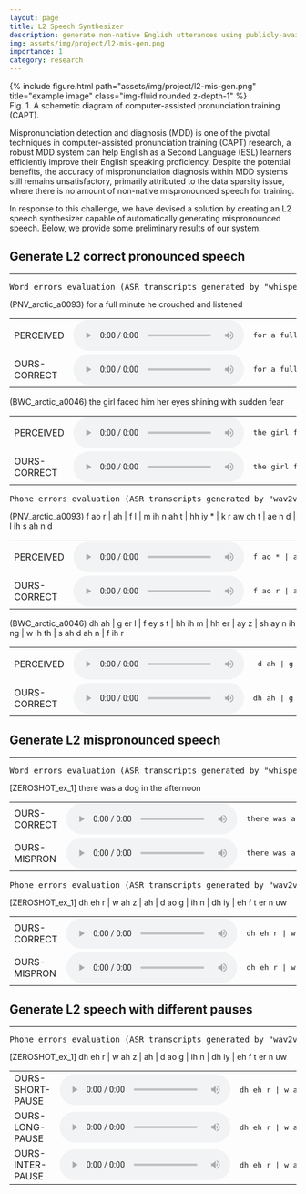 ```yaml
---
layout: page
title: L2 Speech Synthesizer
description: generate non-native English utterances using publicly-available l2-arctic data.
img: assets/img/project/l2-mis-gen.png
importance: 1
category: research
---
```


<div class="row">
    <div class="col-sm mt-3 mt-md-0">
        {% include figure.html path="assets/img/project/l2-mis-gen.png" title="example image" class="img-fluid rounded z-depth-1" %}
    </div>
</div>
<div class="caption">
    Fig. 1. A schemetic diagram of computer-assisted pronunciation training (CAPT).
</div>

Mispronunciation detection and diagnosis (MDD) is one of the pivotal techniques in computer-assisted pronunciation training (CAPT) research, a robust MDD system can help English as a Second Language (ESL) learners efficiently improve their English speaking proficiency. Despite the potential benefits, the accuracy of mispronunciation diagnosis within MDD systems still remains unsatisfactory, primarily attributed to the data sparsity issue, where there is no amount of non-native mispronounced speech for training.

In response to this challenge, we have devised a solution by creating an L2 speech synthesizer capable of automatically generating mispronounced speech. Below, we provide some preliminary results of our system.

<!-- correct speech -->
<h2 class="title">Generate L2 correct pronounced speech</h2>
<hr>
<div>
    <!-- word -->
    <pre>Word errors evaluation (ASR transcripts generated by "whisper-large-v2")</pre>
    <!-- ex1 -->
    <p class="prompt-title">
        (PNV_arctic_a0093) for a full minute he  crouched and listened
    </p>
    <div class="bootstrap-table bootstrap4">
    <div class="fixed-table-container">
    <div class="fixed-table-body">
        <table class="table table-boardered">
            <tbody>
            <tr>
                <td class="first-col">PERCEIVED</td>
                <td class="last-col">
                    <audio controls controlslist="noplaybackrate nodownload">
                        <source src="/assets/audio/PNV_arctic_a0093_per.wav">
                    </audio>
                </td>
                <td><pre>for a full minute he <span>is    crowd</span> and   <span>listen</span></pre></td>
            </tr>
            <tr>
                <td class="first-col">OURS-CORRECT</td>
                <td class="last-col">
                    <audio controls controlslist="noplaybackrate nodownload">
                        <source src="/assets/audio/PNV_arctic_a0093_gen.wav">
                    </audio>
                </td>
                <td><pre>for a full minute he  * crouched and listened</pre></td>
            </tr>
            </tbody>
        </table>
    </div>
    </div>
    </div>
    <!-- ex2 -->
    <p class="prompt-title">
        (BWC_arctic_a0046) the girl faced him her eyes  shining with   sudden fear
    </p>
    <div class="bootstrap-table bootstrap4">
    <div class="fixed-table-container">
    <div class="fixed-table-body">
        <table class="table table-boardered">
            <tbody>
            <tr>
                <td class="first-col">PERCEIVED</td>
                <td class="last-col">
                    <audio controls controlslist="noplaybackrate nodownload">
                        <source src="/assets/audio/BWC_arctic_a0046_per.wav">
                    </audio>
                </td>
                <td><pre>the girl faced him her eyes <span>shinning</span> with <span>shoulder</span> fear</pre></td>
            </tr>
            <tr>
                <td class="first-col">OURS-CORRECT</td>
                <td class="last-col">
                    <audio controls controlslist="noplaybackrate nodownload">
                        <source src="/assets/audio/BWC_arctic_a0046_gen.wav">
                    </audio>
                </td>
                <td><pre>the girl faced him her eyes  shining with   sudden fear</pre></td>
            </tr>
            </tbody>
        </table>
    </div>
    </div>
    </div>
    <!-- phone -->
    <pre>Phone errors evaluation (ASR transcripts generated by "wav2vec2-large")</pre>
    <!-- ex1 -->
    <p class="prompt-title">
        (PNV_arctic_a0093) f ao r | ah | f  l | m ih n ah t | hh iy * | k r aw ch t | ae n d | l ih s ah n d
    </p>
    <div class="bootstrap-table bootstrap4">
    <div class="fixed-table-container">
    <div class="fixed-table-body">
        <table class="table table-boardered">
            <tbody>
            <tr>
                <td class="first-col">PERCEIVED</td>
                <td class="last-col">
                    <audio controls controlslist="noplaybackrate nodownload">
                        <source src="/assets/audio/PNV_arctic_a0093_per.wav">
                    </audio>
                </td>
                <td><pre>f ao <span>*</span> | ah | f <span>uw</span> | m ih n ah t | hh iy <span>s</span> | k r aw  <span>*</span> t | ae n d | l ih s ah <span>* *</span> </pre></td>
            </tr>
            <tr>
                <td class="first-col">OURS-CORRECT</td>
                <td class="last-col">
                    <audio controls controlslist="noplaybackrate nodownload">
                        <source src="/assets/audio/PNV_arctic_a0093_gen.wav">
                    </audio>
                </td>
                <td><pre>f ao r | ah | f  l | m ih n ah t | hh iy * | k r aw ch t | ae n d | l ih s ah n d</pre></td>
            </tr>
            </tbody>
        </table>
    </div>
    </div>
    </div>
    <!-- ex2 -->
    <p class="prompt-title">
        (BWC_arctic_a0046) dh ah | g er l | f ey s t | hh ih m | hh er | ay z | sh ay n ih ng | w ih th |  s ah d ah n | f ih r
    </p>
    <div class="bootstrap-table bootstrap4">
    <div class="fixed-table-container">
    <div class="fixed-table-body">
        <table class="table table-boardered">
            <tbody>
            <tr>
                <td class="first-col">PERCEIVED</td>
                <td class="last-col">
                    <audio controls controlslist="noplaybackrate nodownload">
                        <source src="/assets/audio/BWC_arctic_a0046_per.wav">
                    </audio>
                </td>
                <td><pre> <span>d</span> ah | g er l | f ey s t | hh <span>iy</span> m | hh er | ay <span>s</span> | sh <span>iy</span> n ih  <span>*</span> | w ih th | <span>sh aw</span> d <span>er *</span> | f ih r</pre></td>
            </tr>
            <tr>
                <td class="first-col">OURS-CORRECT</td>
                <td class="last-col">
                    <audio controls controlslist="noplaybackrate nodownload">
                        <source src="/assets/audio/BWC_arctic_a0046_gen.wav">
                    </audio>
                </td>
                <td><pre>dh ah | g er l | f ey s t | hh ih m | hh er | ay <span>s</span> | sh ay n ih ng | w ih th |  s ah d ah n | f ih r</pre></td>
            </tr>
            </tbody>
        </table>
    </div>
    </div>
    </div>
</div>

<!-- mispronounced speech-->
<h2 class="title">Generate L2 mispronounced speech</h2>
<hr>
<div>
    <!-- word -->
    <pre>Word errors evaluation (ASR transcripts generated by "whisper-large-v2")</pre>
    <!-- ex1 -->
    <p class="prompt-title">
        [ZEROSHOT_ex_1] there was a dog in the afternoon
    </p>
    <div class="bootstrap-table bootstrap4">
    <div class="fixed-table-container">
    <div class="fixed-table-body">
        <table class="table table-boardered">
            <tbody>
            <tr>
                <td class="first-col">OURS-CORRECT</td>
                <td class="last-col">
                    <audio controls controlslist="noplaybackrate nodownload">
                        <source src="/assets/audio/ZEROSHOT_ex_1_cor.wav">
                    </audio>
                </td>
                <td><pre>there was a dog in the afternoon</pre></td>
            </tr>
            <tr>
                <td class="first-col">OURS-MISPRON</td>
                <td class="last-col">
                    <audio controls controlslist="noplaybackrate nodownload">
                        <source src="/assets/audio/ZEROSHOT_ex_1_mis.wav">
                    </audio>
                </td>
                <td><pre>there was a <span>talk</span> in <span>the</span> afternoon</pre></td>
            </tr>
            </tbody>
        </table>
    </div>
    </div>
    </div>
    <!-- phone -->
    <pre>Phone errors evaluation (ASR transcripts generated by "wav2vec2-large")</pre>
    <p class="prompt-title">
        [ZEROSHOT_ex_1] dh eh r | w ah z | ah | d ao g | ih n | dh iy | eh f t er n uw
    </p>
    <div class="bootstrap-table bootstrap4">
    <div class="fixed-table-container">
    <div class="fixed-table-body">
        <table class="table table-boardered">
            <tbody>
            <tr>
                <td class="first-col">OURS-CORRECT</td>
                <td class="last-col">
                    <audio controls controlslist="noplaybackrate nodownload">
                        <source src="/assets/audio/ZEROSHOT_ex_1_cor.wav">
                    </audio>
                </td>
                <td><pre>dh eh r | w ah z | ah | d ao g | ih n | dh iy | eh f t er n uw</pre></td>
            </tr>
            <tr>
                <td class="first-col">OURS-MISPRON</td>
                <td class="last-col">
                    <audio controls controlslist="noplaybackrate nodownload">
                        <source src="/assets/audio/ZEROSHOT_ex_1_mis.wav">
                    </audio>
                </td>
                <td><pre>dh eh r | w ah z | ah | <span>t</span> ao <span>k</span> | ih n | dh <span>ah</span> | eh f t er n uw</pre></td>
            </tr>
            </tbody>
        </table>
    </div>
    </div>
    </div>
</div>

<!-- paused speech-->
<h2 class="title">Generate L2 speech with different pauses</h2>
<hr>
<div>
    <!-- phone -->
    <pre>Phone errors evaluation (ASR transcripts generated by "wav2vec2-large")</pre>
    <p class="prompt-title">
        [ZEROSHOT_ex_1] dh eh r | w ah z | ah | d ao g | ih n | dh iy | eh f t er n uw
    </p>
    <div class="bootstrap-table bootstrap4">
    <div class="fixed-table-container">
    <div class="fixed-table-body">
        <table class="table table-boardered">
            <tbody>
            <tr>
                <td class="first-col">OURS-SHORT-PAUSE</td>
                <td class="last-col">
                    <audio controls controlslist="noplaybackrate nodownload">
                        <source src="/assets/audio/ZEROSHOT_ex_1_shortp.wav">
                    </audio>
                </td>
                <td><pre>dh eh r | w ah z | ah | d ao g | <span>sil</span> | ih n | dh iy | eh f t er n uw</pre></td>
            </tr>
            <tr>
                <td class="first-col">OURS-LONG-PAUSE</td>
                <td class="last-col">
                    <audio controls controlslist="noplaybackrate nodownload">
                        <source src="/assets/audio/ZEROSHOT_ex_1_longp.wav">
                    </audio>
                </td>
                <td><pre>dh eh r | w ah z | ah | d ao g | <span>sil sil</span> | ih n | dh iy | eh f t er n uw</pre></td>
            </tr>
            <tr>
                <td class="first-col">OURS-INTER-PAUSE</td>
                <td class="last-col">
                    <audio controls controlslist="noplaybackrate nodownload">
                        <source src="/assets/audio/ZEROSHOT_ex_1_interp.wav">
                    </audio>
                </td>
                <td><pre>dh eh r | w ah z | <span>sil</span> | ah | d ao g | <span>sil</span> |ih n | dh iy | eh f t er n uw</pre></td>
            </tr>
            </tbody>
        </table>
    </div>
    </div>
    </div>
</div>
